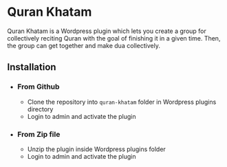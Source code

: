 # Quran Khatam

Quran Khatam is a Wordpress plugin which lets you create a group for collectively reciting 
Quran with the goal of finishing it in a given time. Then, the group can get together and 
make dua collectively.

## Installation
- ### From Github
    - Clone the repository into `quran-khatam` folder in Wordpress plugins directory
    - Login to admin and activate the plugin

- ### From Zip file        
    - Unzip the plugin inside Wordpress plugins folder 
    - Login to admin and activate the plugin  
    
